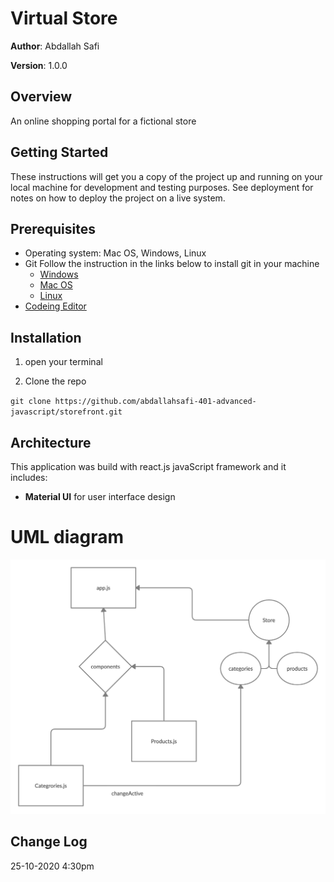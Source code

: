 # Virtual Store

**Author**: Abdallah Safi

**Version**: 1.0.0 

## Overview
An online shopping portal for a fictional store


## Getting Started

These instructions will get you a copy of the project up and running on your local machine for development and testing purposes. See deployment for notes on how to deploy the project on a live system.

## Prerequisites

- Operating system: Mac OS, Windows, Linux
- Git
  Follow the instruction in the links below to install git in your machine
  - [Windows](https://git-scm.com/download/win)
  - [Mac OS](https://git-scm.com/download/mac)
  - [Linux](https://git-scm.com/download/linux)
- [Codeing Editor](https://www.wpbeginner.com/showcase/12-best-code-editors-for-mac-and-windows-for-editing-wordpress-files/)

## Installation

1. open your terminal

2. Clone the repo

`git clone https://github.com/abdallahsafi-401-advanced-javascript/storefront.git`



## Architecture

This application was build with react.js javaScript framework and it includes:
- **Material UI** for user interface design

# UML diagram
![uml-diagram](./assets/storefront-uml.jpg)


## Change Log
25-10-2020 4:30pm 
